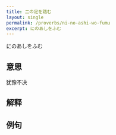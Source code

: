 ```yaml
---
title: 二の足を踏む
layout: single
permalink: /proverbs/ni-no-ashi-wo-fumu
excerpt: にのあしをふむ
---
```


にのあしをふむ

## 意思

犹豫不决

## 解释

## 例句

